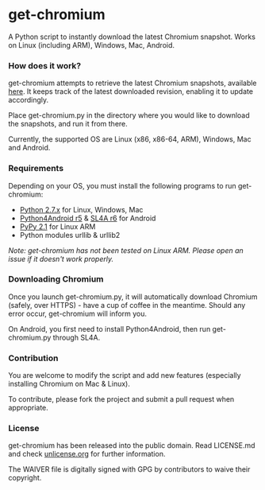get-chromium
============

A Python script to instantly download the latest Chromium snapshot. Works on Linux (including ARM), Windows, Mac, Android.

###  How does it work?

get-chromium attempts to retrieve the latest Chromium snapshots, available [here](https://commondatastorage.googleapis.com/chromium-browser-snapshots/index.html "Chromium Snapshots"). It keeps track of the latest downloaded revision, enabling it to update accordingly.

Place get-chromium.py in the directory where you would like to download the snapshots, and run it from there.

Currently, the supported OS are Linux (x86, x86-64, ARM), Windows, Mac and Android.

### Requirements

Depending on your OS, you must install the following programs to run get-chromium:

* [Python 2.7.x](http://www.python.org/getit/ "Download Python") for Linux, Windows, Mac
* [Python4Android r5](https://code.google.com/p/python-for-android/downloads/detail?name=PythonForAndroid_r5.apk "Python4Android r5") & [SL4A r6](https://code.google.com/p/android-scripting/downloads/detail?name=sl4a_r6.apk "Scripting Layer 4 Android r6") for Android
* [PyPy 2.1](http://pypy.org/download.html "Download PyPy") for Linux ARM
* Python modules urllib & urllib2

_Note: get-chromium has not been tested on Linux ARM. Please open an issue if it doesn't work properly._

### Downloading Chromium

Once you launch get-chromium.py, it will automatically download Chromium (safely, over HTTPS) - have a cup of coffee in the meantime. Should any error occur, get-chromium will inform you.

On Android, you first need to install Python4Android, then run get-chromium.py through SL4A.

### Contribution

You are welcome to modify the script and add new features (especially installing Chromium on Mac & Linux).

To contribute, please fork the project and submit a pull request when appropriate. 

### License

get-chromium has been released into the public domain. Read LICENSE.md and check [unlicense.org](http://unlicense.org/) for further information.

The WAIVER file is digitally signed with GPG by contributors to waive their copyright.
